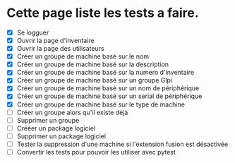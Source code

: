 # Cette page liste les tests a faire.

- [x] Se logguer
- [x] Ouvrir la page d'inventaire
- [x] Ouvrir la page des utilisateurs
- [x] Créer un groupe de machine basé sur le nom
- [x] Créer un groupe de machine basé sur la description
- [x] Créer un groupe de machine basé sur la numero d'inventaire
- [x] Créer un groupe de machine basé sur un groupe Glpi
- [x] Créer un groupe de machine basé sur un nom de périphérique
- [x] Créer un groupe de machine basé sur un serial de périphérique
- [x] Créer un groupe de machine basé sur le type de machine
- [ ] Créer un groupe alors qu'il existe déjà
- [ ] Supprimer un groupe 
- [ ] Crééer un package logiciel
- [ ] Supprimer un package logiciel
- [ ] Tester la suppression d'une machine si l'extension fusion est désactivée
- [ ] Convertir les tests pour pouvoir les utiliser avec pytest
